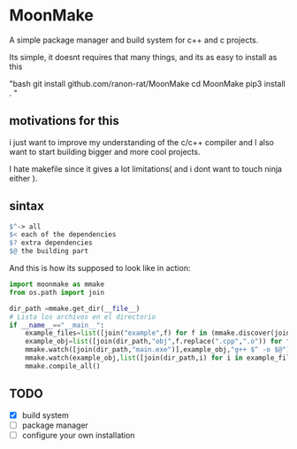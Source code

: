 # MoonMake

A simple package manager and build system for c++ and c projects.

Its simple, it doesnt requires that many things, and its as easy to install as this

"bash
git install github.com/ranon-rat/MoonMake
cd MoonMake
pip3 install .
"

## motivations for this

i just want to improve my understanding of the c/c++ compiler and I also want to start building bigger and more cool projects.

I hate makefile since it gives a lot limitations( and i dont want to touch ninja either ).

## sintax

```makefile
$^-> all 
$< each of the dependencies
$? extra dependencies 
$@ the building part
```

And this is how its supposed to look like in action:

```py
import moonmake as mmake
from os.path import join

dir_path =mmake.get_dir(__file__)
# Lista los archivos en el directorio
if __name__=="__main__":
    example_files=list([join("example",f) for f in (mmake.discover(join(dir_path,"example"),".cpp"))])
    example_obj=list([join(dir_path,"obj",f.replace(".cpp",".o")) for f in example_files])
    mmake.watch([join(dir_path,"main.exe")],example_obj,"g++ $^ -o $@")
    mmake.watch(example_obj,list([join(dir_path,i) for i in example_files]),"g++ -c $< -o $@")
    mmake.compile_all()
```

## TODO

- [x] build system
- [ ] package manager
- [ ] configure your own installation
